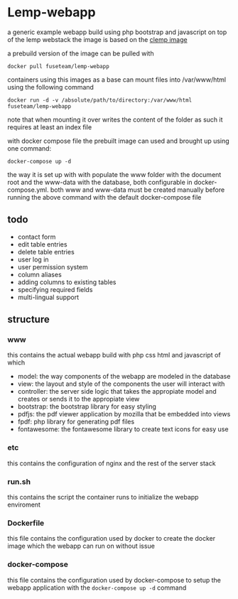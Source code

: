 # Lemp-webapp
a generic example webapp build using php bootstrap and javascript on top of the lemp webstack
the image is based on the [clemp image](https://github.com/fuseteam/docker-centos-lemp)

a prebuild version of the image can be pulled with
```
docker pull fuseteam/lemp-webapp
```
containers using this images as a base can mount files into /var/www/html using the following command
```
docker run -d -v /absolute/path/to/directory:/var/www/html fuseteam/lemp-webapp
```
note that when mounting it over writes the content of the folder as such it requires at least an index file

with docker compose file the prebuilt image can used and brought up using one command:
```
docker-compose up -d
```
the way it is set up with with populate the www folder with the document root and the www-data with the database, both configurable in docker-compose.yml. both www and www-data must be created manually before running the above command with the default docker-compose file

## todo
- contact form
- edit table entries
- delete table entries
- user log in
- user permission system
- column aliases
- adding columns to existing tables
- specifying required fields
- multi-lingual support

## structure
### www
this contains the actual webapp build with php css html and javascript
of which
- model: the way components of the webapp are modeled in the database
- view: the layout and style of the components the user will interact with
- controller: the server side logic that takes the appropiate model and creates or sends it to the appropiate view
- bootstrap: the bootstrap library for easy styling
- pdfjs: the pdf viewer application by mozilla that be embedded into views
- fpdf: php library for generating pdf files
- fontawesome: the fontawesome library to create text icons for easy use
### etc
this contains the configuration of nginx and the rest of the server stack
### run.sh
this contains the script the container runs to initialize the webapp enviroment
### Dockerfile
this file contains the configuration used by docker to create the docker image which the webapp can run on without issue
### docker-compose
this file contains the configuration used by docker-compose to setup the webapp application with the `docker-compose up -d` command
